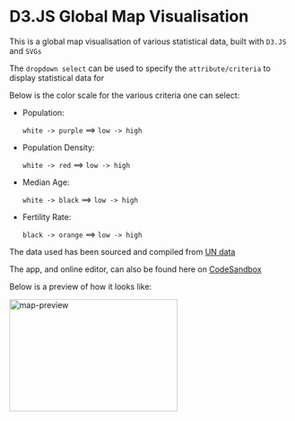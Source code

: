 # D3.JS Global Map Visualisation
This is a global map visualisation of various statistical data, built with `D3.JS` and `SVGs`

The `dropdown select` can be used to specify the `attribute/criteria` to display statistical data for

Below is the color scale for the various criteria one can select:

- Population: 

  `white -> purple` ==> `low -> high`
- Population Density: 

  `white -> red` ==> `low -> high`
- Median Age: 

  `white -> black` ==> `low -> high`
- Fertility Rate: 

  `black -> orange` ==> `low -> high`

The data used has been sourced and compiled from [UN data](https://data.un.org/)

The app, and online editor, can also be found here on [CodeSandbox](https://codesandbox.io/s/d3-global-map-visualisation-llihh)

Below is a preview of how it looks like:

<img src="https://i.ibb.co/XLR2S5D/d3-global-map-visualisation.gif" width="300" height="200" alt="map-preview" />
